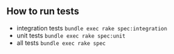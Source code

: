 ## How to run tests
+ integration tests `bundle exec rake spec:integration`
+ unit tests `bundle exec rake spec:unit`
+ all tests `bundle exec rake spec`